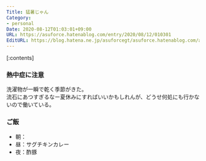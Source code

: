 ```yaml
---
Title: 猛暑じゃん
Category:
- personal
Date: 2020-08-12T01:03:01+09:00
URL: https://asuforce.hatenablog.com/entry/2020/08/12/010301
EditURL: https://blog.hatena.ne.jp/asuforcegt/asuforce.hatenablog.com/atom/entry/26006613613267956
---
```


[:contents]

###  熱中症に注意

洗濯物が一瞬で乾く季節がきた。  
流石にあつすぎるなー夏休みにすればいいかもしれんが、どうせ何処にも行かないので働いている。

### ご飯

- 朝：
- 昼：サグチキンカレー
- 夜：酢豚
